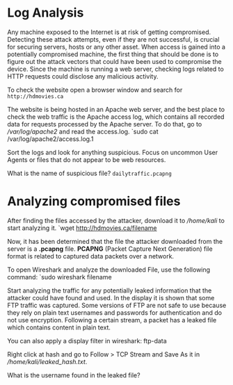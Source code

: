 # Log Analysis

Any machine exposed to the Internet is at risk of getting compromised. Detecting these attack attempts, even if they are not successful, is crucial for securing servers, hosts or any other asset. When access is gained into a potentially compromised machine, the first thing that should be done is to figure out the attack vectors that could have been used to compromise the device. Since the machine is running a web server, checking logs related to HTTP requests could disclose any malicious activity.

To check the website open a browser window and search for `http://hdmovies.ca`

The website is being hosted in an Apache web server, and the best place to check the web traffic is the Apache access log, which contains all recorded data for requests processed by the Apache server. To do that, go to _/var/log/apache2_ and read the access.log.
`sudo cat /var/log/apache2/access.log.1

Sort the logs and look for anything suspicious. Focus on uncommon User Agents or files that do not appear to be web resources.

What is the name of suspicious file? `dailytraffic.pcapng`
# Analyzing compromised files

After finding the files accessed by the attacker, download it to _/home/kali_ to start analyzing it.
`wget http://hdmovies.ca/filename

Now, it has been determined that the file the attacker downloaded from the server is a **.pcapng** file. **PCAPNG** (Packet Capture Next Generation) file format is related to captured data packets over a network.

To open Wireshark and analyze the downloaded File, use the following command:
`sudo wireshark filename

Start analyzing the traffic for any potentially leaked information that the attacker could have found and used. In the display it is shown that some FTP traffic was captured. Some versions of FTP are not safe to use because they rely on plain text usernames and passwords for authentication and do not use encryption. Following a certain stream, a packet has a leaked file which contains content in plain text.

You can also apply a display filter in wireshark: ftp-data

Right click at hash and go to Follow > TCP Stream and Save As it in _/home/kali/leaked_hash.txt_.


What is the username found in the leaked file?